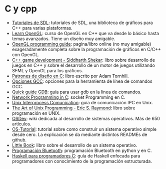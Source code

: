 # C y cpp

- [Tutoriales de SDL](http://lazyfoo.net/SDL_tutorials/lesson01/index.php): tutoriales de SDL, una biblioteca de gráficos para C++ para varias plataformas.
- [Learn OpenGL](https://learnopengl.com/Introduction): curso de OpenGL en C++ que va desde lo básico hasta temas avanzados. Tiene un diseño muy amigable.
- [OpenGL programming guide](http://www.glprogramming.com/red/about.html): pagina/libro online (no muy amigable) exageradamente completa sobre la programación de gráficos en C/C++ con OpenGL.
- [C++ game development - Siddharth Shekar](https://www.amazon.com/Game-Development-Example-graphics-programming/dp/1789535301/khongroup-20): libro sobre desarrollo de juegos en C++ y sobre el desarrollo de un motor de juegos utilizando SFML y OpenGL para los gráficos.
- [Patrones de diseño en C](https://leanpub.com/patternsinc): libro escrito por Adam Tornhill.
- [Opciones GCC](http://tigcc.ticalc.org/doc/comopts.html): opciones para la herramienta de línea de comandos GCC.
- [Quick guide GDB](https://beej.us/guide/bggdb/): guía para usar gdb en la línea de comandos.
- [Network Programming in C](https://beej.us/guide/bgnet/): socket Programming en C.
- [Unix Interprocess Comunication](https://beej.us/guide/bgipc/): guía de comunicación IPC en Unix.
- [The Art of Unix Programming - Eric S. Raymond](https://nakamotoinstitute.org/static/docs/taoup.pdf): libro sobre programación en UNIX.
- [OSDev](https://wiki.osdev.org/Main_Page): wiki dedicada al desarrollo de sistemas operativos. Más de 650 artículos.
- [OS-Tutorial](https://github.com/cfenollosa/os-tutorial): tutorial sobre como construir un sistema operativo simple desde cero. La explicación se da mediante distintos READMEs de github.
- [Little Book](https://littleosbook.github.io/): libro sobre el desarrollo de un sistema operativo.
- [Programación Bluetooth](https://people.csail.mit.edu/albert/bluez-intro/index.html): programación Bluetooth en python y en C.
- [Haskell para programadores C](https://wiki.haskell.org/Haskell_Tutorial_for_C_Programmers): guía de Haskell enfocada para programadores con conocimiento de la programación estructurada.
